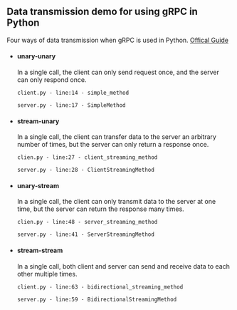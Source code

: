 ##  Data transmission demo for using gRPC in Python

Four ways of data transmission when gRPC is used in Python.  [Offical Guide](<https://grpc.io/docs/guides/concepts/#unary-rpc>)

- #### unary-unary

  In a single call, the client can only send request once, and the server can only respond once.

  `client.py - line:14 - simple_method`

  `server.py - line:17 - SimpleMethod`

- #### stream-unary

  In a single call, the client can transfer data to the server an arbitrary number of times, but the server can only return a response once.

  `clien.py - line:27 - client_streaming_method`

  `server.py - line:28 - ClientStreamingMethod`

- #### unary-stream

  In a single call, the client can only transmit data to the server at one time, but the server can return the response many times.

  `clien.py - line:48 - server_streaming_method`

  `server.py - line:41 - ServerStreamingMethod`

- #### stream-stream

  In a single call, both client and server can send and receive data 
  to each other multiple times.

  `client.py - line:63 - bidirectional_streaming_method`

  `server.py - line:59 - BidirectionalStreamingMethod`

